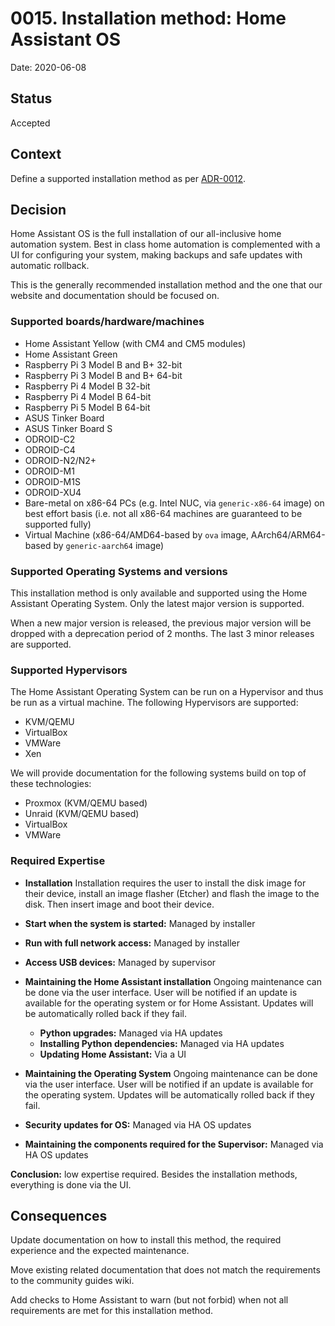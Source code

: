 # 0015. Installation method: Home Assistant OS

Date: 2020-06-08

## Status

Accepted

## Context

Define a supported installation method as per [ADR-0012](https://github.com/home-assistant/architecture/blob/master/adr/0012-define-supported-installation-method.md).

## Decision

Home Assistant OS is the full installation of our all-inclusive home automation system. Best in class home automation is complemented with a UI for configuring your system, making backups and safe updates with automatic rollback.

This is the generally recommended installation method and the one that our website and documentation should be focused on.

### Supported boards/hardware/machines

- Home Assistant Yellow (with CM4 and CM5 modules)
- Home Assistant Green
- Raspberry Pi 3 Model B and B+ 32-bit
- Raspberry Pi 3 Model B and B+ 64-bit
- Raspberry Pi 4 Model B 32-bit
- Raspberry Pi 4 Model B 64-bit
- Raspberry Pi 5 Model B 64-bit
- ASUS Tinker Board
- ASUS Tinker Board S
- ODROID-C2
- ODROID-C4
- ODROID-N2/N2+
- ODROID-M1
- ODROID-M1S
- ODROID-XU4
- Bare-metal on x86-64 PCs (e.g. Intel NUC, via `generic-x86-64` image) on best effort basis (i.e. not all x86-64 machines are guaranteed to be supported fully)
- Virtual Machine (x86-64/AMD64-based by `ova` image, AArch64/ARM64-based by `generic-aarch64` image)

### Supported Operating Systems and versions

This installation method is only available and supported using the Home Assistant Operating System. Only the latest major version is supported.

When a new major version is released, the previous major version will be dropped with a deprecation period of 2 months. The last 3 minor releases are supported.

### Supported Hypervisors

The Home Assistant Operating System can be run on a Hypervisor and thus be run as a virtual machine. The following Hypervisors are supported:

- KVM/QEMU
- VirtualBox
- VMWare
- Xen

We will provide documentation for the following systems build on top of these technologies:

- Proxmox (KVM/QEMU based)
- Unraid (KVM/QEMU based)
- VirtualBox
- VMWare

### Required Expertise

- **Installation**
  Installation requires the user to install the disk image for their device, install an image flasher (Etcher) and flash the image to the disk. Then insert image and boot their device.

* **Start when the system is started:** Managed by installer
* **Run with full network access:** Managed by installer
* **Access USB devices:** Managed by supervisor

* **Maintaining the Home Assistant installation**
  Ongoing maintenance can be done via the user interface. User will be notified if an update is available for the operating system or for Home Assistant. Updates will be automatically rolled back if they fail.

  - **Python upgrades:** Managed via HA updates
  - **Installing Python dependencies:** Managed via HA updates
  - **Updating Home Assistant:** Via a UI

- **Maintaining the Operating System**
  Ongoing maintenance can be done via the user interface. User will be notified if an update is available for the operating system. Updates will be automatically rolled back if they fail.

* **Security updates for OS:** Managed via HA OS updates

* **Maintaining the components required for the Supervisor:** Managed via HA OS updates

**Conclusion:** low expertise required. Besides the installation methods, everything is done via the UI.

## Consequences

Update documentation on how to install this method, the required experience and the expected maintenance.

Move existing related documentation that does not match the requirements to the community guides wiki.

Add checks to Home Assistant to warn (but not forbid) when not all requirements are met for this installation method.
